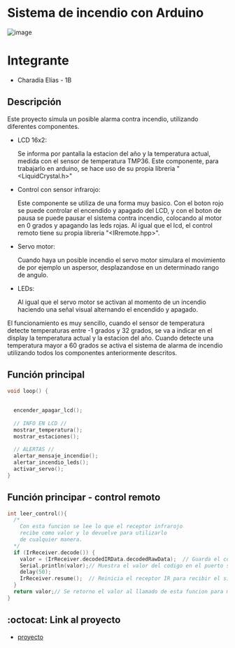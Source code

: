 # Sistema de incendio con Arduino
![image](https://github.com/eliascharadia/Sistema-incendio-parcial/assets/89148679/e4026476-55a7-41ea-808f-dd3d3208685e)

# Integrante

- Charadía Elías - 1B

## Descripción
Este proyecto simula un posible alarma contra incendio, utilizando diferentes componentes.
- LCD 16x2:
  
  Se informa por pantalla la estacion del año y la temperatura actual, medida con el sensor de temperatura TMP36.
  Este componente, para trabajarlo en arduino, se hace uso de su propia libreria "<LiquidCrystal.h>"
- Control con sensor infrarojo:
  
  Este componente se utiliza de una forma muy basico. Con el boton rojo se puede controlar el encendido y apagado del LCD, y con el boton de
  pausa se puede pausar el sistema contra incendio, colocando al motor en 0 grados y apagando las leds rojas.
  Al igual que el lcd, el control remoto tiene su propia libreria "<IRremote.hpp>".
- Servo motor:
  
  Cuando haya un posible incendio el servo motor simulara el movimiento de por ejemplo un aspersor, desplazandose en un determinado rango de angulo.
- LEDs:
  
  Al igual que el servo motor se activan al momento de un incendio haciendo una señal visual alternando el encendido y apagado.
  
El funcionamiento es muy sencillo, cuando el sensor de temperatura detecte temperaturas entre -1 grados y 32 grados, se va a indicar en el display la temperatura actual y la estacion
del año. Cuando detecte una temperatura mayor a 60 grados se activa el sistema de alarma de incendio utilizando todos los componentes anteriormente descritos.

## Función principal

~~~ C (lenguaje en el que esta escrito)
void loop() {
  
  
  encender_apagar_lcd();
  
  // INFO EN LCD //
  mostrar_temperatura();
  mostrar_estaciones();
  
  // ALERTAS //
  alertar_mensaje_incendio();
  alertar_incendio_leds();
  activar_servo();
}
~~~

## Función principar - control remoto

~~~ C (lenguaje en el que esta escrito)
int leer_control(){
  /*
    Con esta funcion se lee lo que el receptor infrarojo
    recibe como valor y lo devuelve para utilizarlo 
    de cualquier manera.
  */
  if (IrReceiver.decode()) {
   	valor = (IrReceiver.decodedIRData.decodedRawData);  // Guarda el código correspondiente al boton presionado.
    Serial.println(valor);// Muestra el valor del codigo en el puerto serie.
    delay(50);
    IrReceiver.resume();  // Reinicia el receptor IR para recibir el siguiente código.
  }
  return valor;// Se retorno el valor al llamado de esta funcion para manipularlo.
}
~~~

## :octocat: Link al proyecto
- [proyecto](https://www.tinkercad.com/things/2hc4EQ8or8j-2do-parcial-1b-elias-charadia/editel?sharecode=tz5tiXZC_ijjYl3a7FwzIRzA8Sweb0hnFXltIoTnDr0)

